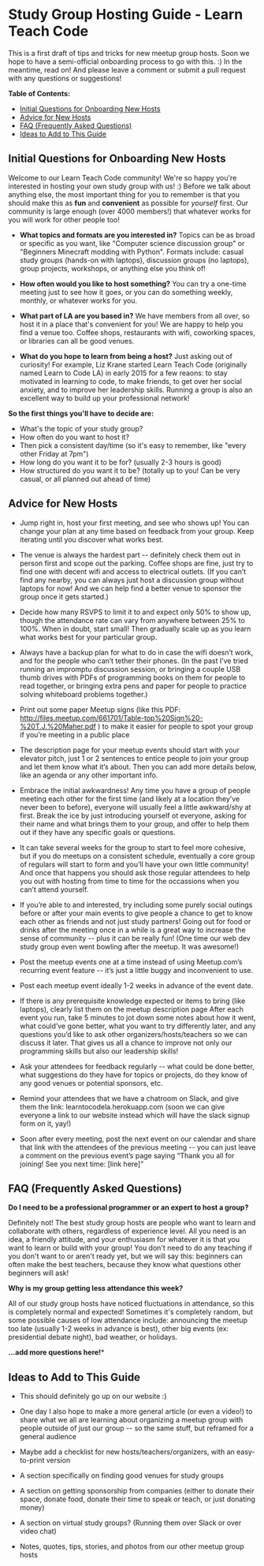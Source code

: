 # Study Group Hosting Guide - Learn Teach Code

This is a first draft of tips and tricks for new meetup group hosts. Soon we hope to have a semi-official onboarding process to go with this. :) In the meantime, read on! And please leave a comment or submit a pull request with any questions or suggestions!

**Table of Contents:**
- [Initial Questions for Onboarding New Hosts](#initial-questions-for-onboarding-new-hosts)
- [Advice for New Hosts](#advice-for-new-hosts)
- [FAQ (Frequently Asked Questions)](#faq-frequently-asked-questions)
- [Ideas to Add to This Guide](#ideas-to-add-to-this-guide)


## Initial Questions for Onboarding New Hosts

Welcome to our Learn Teach Code community! We're so happy you're interested in hosting your own study group with us! :) Before we talk about anything else, the most important thing for you to remember is that you should make this as **fun** and **convenient** as possible for *yourself* first. Our community is large enough (over 4000 members!) that whatever works for you will work for other people too!

- **What topics and formats are you interested in?** Topics can be as broad or specific as you want, like "Computer science discussion group" or "Beginners Minecraft modding with Python". Formats include: casual study groups (hands-on with laptops), discussion groups (no laptops), group projects, workshops, or anything else you think of!

- **How often would you like to host something?** You can try a one-time meeting just to see how it goes, or you can do something weekly, monthly, or whatever works for you.

- **What part of LA are you based in?** We have members from all over, so host it in a place that's convenient for you! We are happy to help you find a venue too. Coffee shops, restaurants with wifi, coworking spaces, or libraries can all be good venues.

- **What do you hope to learn from being a host?** Just asking out of curiosity! For example, Liz Krane started Learn Teach Code (originally named Learn to Code LA) in early 2015 for a few reaons: to stay motivated in learning to code, to make friends, to get over her social anxiety, and to improve her leadership skills. Running a group is also an excellent way to build up your professional network!

**So the first things you'll have to decide are:**
- What's the topic of your study group?
- How often do you want to host it?
- Then pick a consistent day/time (so it's easy to remember, like "every other Friday at 7pm")
- How long do you want it to be for? (usually 2-3 hours is good)
- How structured do you want it to be? (totally up to you! Can be very casual, or all planned out ahead of time)


## Advice for New Hosts

- Jump right in, host your first meeting, and see who shows up! You can change your plan at any time based on feedback from your group. Keep iterating until you discover what works best.

- The venue is always the hardest part -- definitely check them out in person first and scope out the parking. Coffee shops are fine, just try to find one with decent wifi and access to electrical outlets. (If you can’t find any nearby, you can always just host a discussion group without laptops for now! And we can help find a better venue to sponsor the group once it gets started.)

- Decide how many RSVPS to limit it to and expect only 50% to show up, though the attendance rate can vary from anywhere between 25% to 100%. When in doubt, start small! Then gradually scale up as you learn what works best for your particular group.

- Always have a backup plan for what to do in case the wifi doesn’t work, and for the people who can’t tether their phones. (In the past I’ve tried running an impromptu discussion session, or bringing a couple USB thumb drives with PDFs of programming books on them for people to read together, or bringing extra pens and paper for people to practice solving whiteboard problems together.)

- Print out some paper Meetup signs (like this PDF: http://files.meetup.com/661701/Table-top%20Sign%20-%20T.J.%20Maher.pdf ) to make it easier for people to spot your group if you’re meeting in a public place

- The description page for your meetup events should start with your elevator pitch, just 1 or 2 sentences to entice people to join your group and let them know what it’s about. Then you can add more details below, like an agenda or any other important info. 

- Embrace the initial awkwardness! Any time you have a group of people meeting each other for the first time (and likely at a location they’ve never been to before), everyone will usually feel a little awkward/shy at first. Break the ice by just introducing yourself ot everyone, asking for their name and what brings them to your group, and offer to help them out if they have any specific goals or questions.

- It can take several weeks for the group to start to feel more cohesive, but if you do meetups on a consistent schedule, eventually a core group of regulars will start to form and you’ll have your own little community! And once that happens you should ask those regular attendees to help you out with hosting from time to time for the occassions when you can’t attend yourself.

- If you’re able to and interested, try including some purely social outings before or after your main events to give people a chance to get to know each other as friends and not just study partners! Going out for food or drinks after the meeting once in a while is a great way to increase the sense of community -- plus it can be really fun! (One time our web dev study group even went bowling after the meetup. It was awesome!)

- Post the meetup events one at a time instead of using Meetup.com’s recurring event feature -- it’s just a little buggy and inconvenient to use.

- Post each meetup event ideally 1-2 weeks in advance of the event date.

- If there is any prerequisite knowledge expected or items to bring (like laptops), clearly list them on the meetup description page
After each event you run, take 5 minutes to jot down some notes about how it went, what could’ve gone better, what you want to try differently later, and any questions you’d like to ask other organizers/hosts/teachers so we can discuss it later. That gives us all a chance to improve not only our programming skills but also our leadership skills!

- Ask your attendees for feedback regularly -- what could be done better, what suggestions do they have for topics or projects, do they know of any good venues or potential sponsors, etc.

- Remind your attendees that we have a chatroom on Slack, and give them the link: learntocodela.herokuapp.com (soon we can give everyone a link to our website instead which will have the slack signup form on it, yay!)

- Soon after every meeting, post the next event on our calendar and share that link with the attendees of the previous meeting -- you can just leave a comment on the previous event’s page saying “Thank you all for joining! See you next time: [link here]”


## FAQ (Frequently Asked Questions)

**Do I need to be a professional programmer or an expert to host a group?**

Definitely not! The best study group hosts are people who want to learn and collaborate with others, regardless of experience level. All you need is an idea, a friendly attitude, and your enthusiasm for whatever it is that you want to learn or build with your group! You don't need to do any teaching if you don't want to or aren't ready yet, but we will say this: beginners can often make the best teachers, because they know what questions other beginners will ask! 

**Why is my group getting less attendance this week?**

All of our study group hosts have noticed fluctuations in attendance, so this is completely normal and expected! Sometimes it's completely random, but some possible causes of low attendance include: announcing the meetup too late (usually 1-2 weeks in advance is best), other big events (ex: presidential debate night), bad weather, or holidays.

**...add more questions here!***


## Ideas to Add to This Guide

- This should definitely go up on our website :)

- One day I also hope to make a more general article (or even a video!) to share what we all are learning about organizing a meetup group with people outside of just our group -- so the same stuff, but reframed for a general audience

- Maybe add a checklist for new hosts/teachers/organizers, with an easy-to-print version

- A section specifically on finding good venues for study groups

- A section on getting sponsorship from companies (either to donate their space, donate food, donate their time to speak or teach, or just donating money)

- A section on virtual study groups? (Running them over Slack or over video chat)

- Notes, quotes, tips, stories, and photos from our other meetup group hosts

